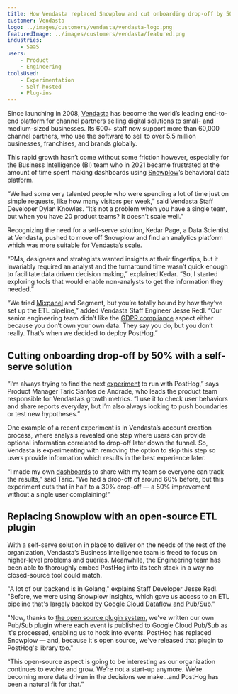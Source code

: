 ```yaml
---
title: How Vendasta replaced Snowplow and cut onboarding drop-off by 50%
customer: Vendasta
logo: ../images/customers/vendasta/vendasta-logo.png
featuredImage: ../images/customers/vendasta/featured.png
industries:
    - SaaS
users:
    - Product
    - Engineering
toolsUsed:
    - Experimentation
    - Self-hosted
    - Plug-ins
---
```


Since launching in 2008, [Vendasta](https://www.vendasta.com/) has become the world’s leading end-to-end platform for channel partners selling digital solutions to small- and medium-sized businesses. Its 600+ staff now support more than 60,000 channel partners, who use the software to sell to over 5.5 million businesses, franchises, and brands globally.

This rapid growth hasn’t come without some friction however, especially for the Business Intelligence (BI) team who in 2021 became frustrated at the amount of time spent making dashboards using [Snowplow](https://snowplowanalytics.com/)’s behavioral data platform. 

“We had some very talented people who were spending a lot of time just on simple requests, like how many visitors per week,” said Vendasta Staff Developer Dylan Knowles. “It’s not a problem when you have a single team, but when you have 20 product teams? It doesn’t scale well.”

Recognizing the need for a self-serve solution, Kedar Page, a Data Scientist at Vendasta, pushed to move off Snowplow and find an analytics platform which was more suitable for Vendasta’s scale.

“PMs, designers and strategists wanted insights at their fingertips, but it invariably required an analyst and the turnaround time wasn’t quick enough to facilitate data driven decision making,” explained Kedar. “So, I started exploring tools that would enable non-analysts to get the information they needed.”

“We tried [Mixpanel](/customers/why-i-ditched-mixpanel-for-posthog) and Segment, but you’re totally bound by how they’ve set up the ETL pipeline,” added Vendasta Staff Engineer Jesse Redl. “Our senior engineering team didn’t like the [GDPR compliance](/blog/best-gdpr-compliant-analytics-tools) aspect either because you don’t own your own data. They say you do, but you don’t really. That’s when we decided to deploy PostHog.”

## Cutting onboarding drop-off by 50% with a self-serve solution

“I’m always trying to find the next [experiment](/docs/user-guides/experimentation) to run with PostHog,” says Product Manager Taric Santos de Andrade, who leads the product team responsible for Vendasta’s growth metrics. “I use it to check user behaviors and share reports everyday, but I’m also always looking to push boundaries or test new hypotheses.”

<BorderWrapper>
    <Quote
        imageSource="/images/customers/taric-vendasta.png"
        size="md"
        name="Taric Santos de Andrade"
        title="Product Manager, Vendasta "
        quote={`“I use PostHog on a daily basis. My team has four engineers, as well as designers, and we need to collaborate closely across areas of the product we own, such as our onboarding flow.”`}
    />
</BorderWrapper>

One example of a recent experiment is in Vendasta’s account creation process, where analysis revealed one step where users can provide optional information correlated to drop-off later down the funnel. So, Vendasta is experimenting with removing the option to skip this step so users provide information which results in the best experience later. 

“I made my own [dashboards](/docs/user-guides/dashboards) to share with my team so everyone can track the results,” said Taric. “We had a drop-off of around 60% before, but this experiment cuts that in half to a 30% drop-off — a 50% improvement without a single user complaining!”

## Replacing Snowplow with an open-source ETL plugin

With a self-serve solution in place to deliver on the needs of the rest of the organization, Vendasta’s Business Intelligence team is freed to focus on higher-level problems and queries. Meanwhile, the Engineering team has been able to thoroughly embed PostHog into its tech stack in a way no closed-source tool could match. 

"A lot of our backend is in Golang," explains Staff Developer Jesse Redl. "Before, we were using Snowplow Insights, which gave us access to an ETL pipeline that's largely backed by [Google Cloud Dataflow and Pub/Sub](/integrations/pubsub-export)."

"Now, thanks to [the open source plugin system](/integrations), we've written our own Pub/Sub plugin where each event is published to Google Cloud Pub/Sub as it's processed, enabling us to hook into events. PostHog has replaced Snowplow — and, because it's open source, we've released that plugin to PostHog's library too."

“This open-source aspect is going to be interesting as our organization continues to evolve and grow. We’re not a start-up anymore. We’re becoming more data driven in the decisions we make…and PostHog has been a natural fit for that.”
